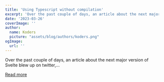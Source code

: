 ```yaml
---
title: 'Using Typescript without compilation'
excerpt: 'Over the past couple of days, an article about the next major version of Svelte blew up on twitter,...'
date: '2023-03-26'
coverImage: ''
author:
  name: Koders
  picture: "assets/blog/authors/koders.png"
ogImage:
  url: ''
---
```


Over the past couple of days, an article about the next major version of Svelte blew up on twitter,...

[Read more](https://dev.to/thepassle/using-typescript-without-compilation-3ko4)
